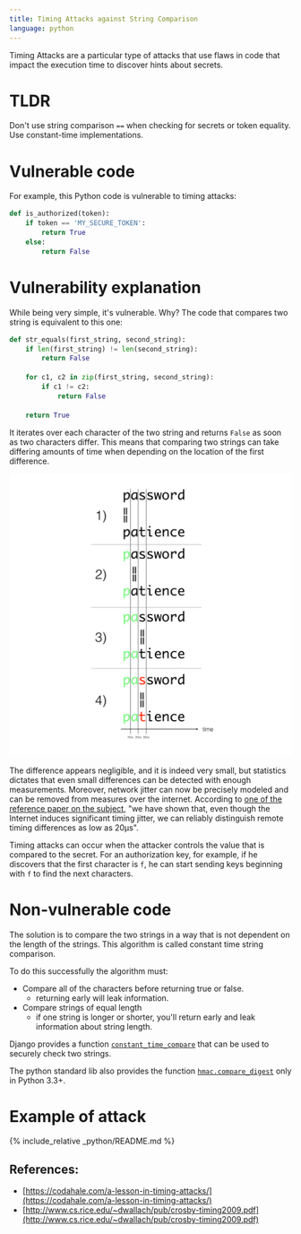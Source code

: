 ```yaml
---
title: Timing Attacks against String Comparison
language: python
---
```


Timing Attacks are a particular type of attacks that use flaws in code that impact the execution time to discover hints about secrets.

# TLDR

Don't use string comparison `==` when checking for secrets or token equality. Use constant-time implementations.

# Vulnerable code

For example, this Python code is vulnerable to timing attacks:

```python
def is_authorized(token):
    if token == 'MY_SECURE_TOKEN':
        return True
    else:
        return False
```

# Vulnerability explanation

While being very simple, it's vulnerable. Why? The code that compares two string is equivalent to this one:

```python
def str_equals(first_string, second_string):
    if len(first_string) != len(second_string):
        return False

    for c1, c2 in zip(first_string, second_string):
        if c1 != c2:
            return False

    return True
```

It iterates over each character of the two string and returns `False` as soon as two characters differ. This means that comparing two strings can take differing amounts of time when depending on the location of the first difference.

![String comparison](string-comparison.jpeg)

The difference appears negligible, and it is indeed very small, but statistics dictates that even small differences can be detected with enough measurements. Moreover, network jitter can now be precisely modeled and can be removed from measures over the internet. According to [one of the reference paper on the subject](http://www.cs.rice.edu/~dwallach/pub/crosby-timing2009.pdf), "we have shown that, even though the Internet induces significant timing jitter, we can reliably distinguish remote timing differences as low as 20µs".

Timing attacks can occur when the attacker controls the value that is compared to the secret. For an authorization key, for example, if he discovers that the first character is `f`, he can start sending keys beginning with `f` to find the next characters.

# Non-vulnerable code

The solution is to compare the two strings in a way that is not dependent on the length of the strings. This algorithm is called constant time string comparison.

To do this successfully the algorithm must:

 - Compare all of the characters before returning true or false.
    - returning early will leak information.
 - Compare strings of equal length
    - if one string is longer or shorter, you'll return early and leak information about string length.

Django provides a function [`constant_time_compare`](constant_time_compare) that can be used to securely check two strings.

The python standard lib also provides the function [`hmac.compare_digest`](https://docs.python.org/3/library/hmac.html#hmac.compare_digest) only in Python 3.3+.

# Example of attack

{% include_relative _python/README.md %}

## References:

- [https://codahale.com/a-lesson-in-timing-attacks/](https://codahale.com/a-lesson-in-timing-attacks/)
- [http://www.cs.rice.edu/~dwallach/pub/crosby-timing2009.pdf](http://www.cs.rice.edu/~dwallach/pub/crosby-timing2009.pdf)
